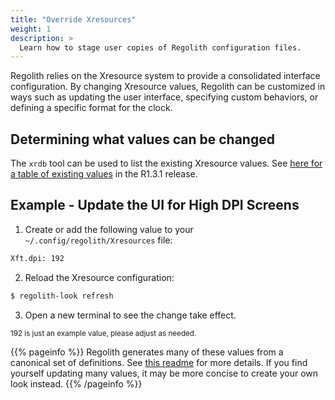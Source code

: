 ```yaml
---
title: "Override Xresources"
weight: 1
description: >
  Learn how to stage user copies of Regolith configuration files.
---
```


Regolith relies on the Xresource system to provide a consolidated interface configuration.  By changing Xresource values, Regolith can be customized in ways such as updating the user interface, specifying custom behaviors, or defining a specific format for the clock.

## Determining what values can be changed

The `xrdb` tool can be used to list the existing Xresource values.  See [here for a table of existing values](../../reference/xresources) in the R1.3.1 release.


## Example - Update the UI for High DPI Screens
1. Create or add the following value to your `~/.config/regolith/Xresources` file:
```bash
Xft.dpi: 192
```
2. Reload the Xresource configuration:
```bash
$ regolith-look refresh
```
3. Open a new terminal to see the change take effect.

<sub>192 is just an example value, please adjust as needed.</sub>

{{% pageinfo %}}
Regolith generates many of these values from a canonical set of definitions.  See [this readme](https://github.com/regolith-linux/regolith-styles) for more details.  If you find yourself updating many values, it may be more concise to create your own look instead.
{{% /pageinfo %}}